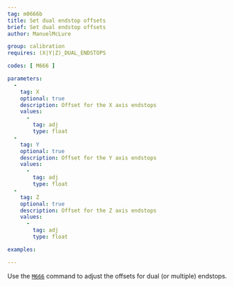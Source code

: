```yaml
---
tag: m0666b
title: Set dual endstop offsets
brief: Set dual endstop offsets
author: ManuelMcLure

group: calibration
requires: (X|Y|Z)_DUAL_ENDSTOPS

codes: [ M666 ]

parameters:
  -
    tag: X
    optional: true
    description: Offset for the X axis endstops
    values:
      -
        tag: adj
        type: float
  -
    tag: Y
    optional: true
    description: Offset for the Y axis endstops
    values:
      -
        tag: adj
        type: float
  -
    tag: Z
    optional: true
    description: Offset for the Z axis endstops
    values:
      -
        tag: adj
        type: float

examples:

---
```


Use the [`M666`](/docs/gcode/M666.html) command to adjust the offsets for dual (or multiple) endstops.
